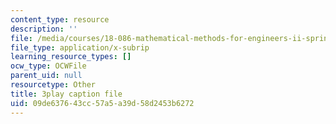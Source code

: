 ```yaml
---
content_type: resource
description: ''
file: /media/courses/18-086-mathematical-methods-for-engineers-ii-spring-2006/09de637643cc57a5a39d58d2453b6272_xzUOJ-uQ8F0.vtt
file_type: application/x-subrip
learning_resource_types: []
ocw_type: OCWFile
parent_uid: null
resourcetype: Other
title: 3play caption file
uid: 09de6376-43cc-57a5-a39d-58d2453b6272
---
```

